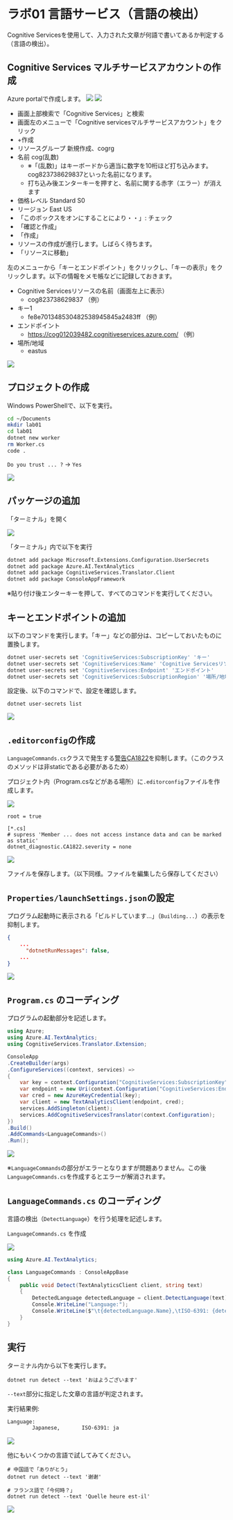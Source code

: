 # ラボ01 言語サービス（言語の検出）

Cognitive Servicesを使用して、入力された文章が何語で書いてあるか判定する（言語の検出）。

## Cognitive Services マルチサービスアカウントの作成

Azure portalで作成します。
![](images/ss-2023-04-02-10-59-54.png)
![](images/ss-2023-04-02-11-00-20.png)

- 画面上部検索で「Cognitive Services」と検索
- 画面左のメニューで「Cognitive servicesマルチサービスアカウント」をクリック
- +作成
- リソースグループ 新規作成、cogrg
- 名前 cog(乱数)
  - ※「(乱数)」はキーボードから適当に数字を10桁ほど打ち込みます。cog823738629837といった名前になります。
  - 打ち込み後エンターキーを押すと、名前に関する赤字（エラー）が消えます
- 価格レベル Standard S0
- リージョン East US
- 「このボックスをオンにすることにより・・」: チェック
- 「確認と作成」
- 「作成」
- リソースの作成が進行します。しばらく待ちます。
- 「リソースに移動」

左のメニューから「キーとエンドポイント」をクリックし、「キーの表示」をクリックします。以下の情報をメモ帳などに記録しておきます。

- Cognitive Servicesリソースの名前（画面左上に表示）
  - cog823738629837 （例）
- キー1
  - fe8e701348530482538945845a2483ff （例）
- エンドポイント
  - https://cog012039482.cognitiveservices.azure.com/ （例）
- 場所/地域
  - eastus

![](images/ss-2023-04-02-10-59-14.png)

## プロジェクトの作成

Windows PowerShellで、以下を実行。

```sh
cd ~/Documents
mkdir lab01
cd lab01
dotnet new worker
rm Worker.cs
code .
```

`Do you trust ... ?` → `Yes`

![](images/ss-2023-04-02-10-06-45.png)

## パッケージの追加

「ターミナル」を開く

![](images/ss-2023-04-02-10-07-17.png)

「ターミナル」内で以下を実行

```sh
dotnet add package Microsoft.Extensions.Configuration.UserSecrets
dotnet add package Azure.AI.TextAnalytics
dotnet add package CognitiveServices.Translator.Client
dotnet add package ConsoleAppFramework
```

※貼り付け後エンターキーを押して、すべてのコマンドを実行してください。

## キーとエンドポイントの追加

以下のコマンドを実行します。「キー」などの部分は、コピーしておいたものに置換します。

```sh
dotnet user-secrets set 'CognitiveServices:SubscriptionKey' 'キー'
dotnet user-secrets set 'CognitiveServices:Name' 'Cognitive Servicesリソースの名前'
dotnet user-secrets set 'CognitiveServices:Endpoint' 'エンドポイント'
dotnet user-secrets set 'CognitiveServices:SubscriptionRegion' '場所/地域'
```

設定後、以下のコマンドで、設定を確認します。

```
dotnet user-secrets list
```

![](images/ss-2023-04-02-10-11-34.png)

## `.editorconfig`の作成

`LanguageCommands.cs`クラスで発生する[警告CA1822](https://learn.microsoft.com/ja-jp/dotnet/fundamentals/code-analysis/quality-rules/ca1822)を抑制します。（このクラスのメソッドは非staticである必要があるため）

プロジェクト内（Program.csなどがある場所）に`.editorconfig`ファイルを作成します。

![](images/ss-2023-04-02-10-12-56.png)

<!--
https://learn.microsoft.com/ja-jp/dotnet/fundamentals/code-analysis/quality-rules/ca1822
-->

```
root = true

[*.cs]
# supress 'Member ... does not access instance data and can be marked as static'
dotnet_diagnostic.CA1822.severity = none
```

![](images/ss-2023-04-02-10-13-42.png)

ファイルを保存します。（以下同様。ファイルを編集したら保存してください）

## `Properties/launchSettings.json`の設定

プログラム起動時に表示される「ビルドしています...」（`Building...`）の表示を抑制します。

<!--
https://stackoverflow.com/questions/65923063/purpose-of-dotnetrunmessages-in-launchsettings-json
-->

```json
{
    ...
      "dotnetRunMessages": false,
    ...
}
```
![](images/ss-2023-04-02-10-14-26.png)

## `Program.cs` のコーディング

プログラムの起動部分を記述します。

```cs
using Azure;
using Azure.AI.TextAnalytics;
using CognitiveServices.Translator.Extension;

ConsoleApp
.CreateBuilder(args)
.ConfigureServices((context, services) =>
{
    var key = context.Configuration["CognitiveServices:SubscriptionKey"] ?? "";
    var endpoint = new Uri(context.Configuration["CognitiveServices:Endpoint"] ?? "");
    var cred = new AzureKeyCredential(key);
    var client = new TextAnalyticsClient(endpoint, cred);
    services.AddSingleton(client);
    services.AddCognitiveServicesTranslator(context.Configuration);
})
.Build()
.AddCommands<LanguageCommands>()
.Run();
```
![](images/ss-2023-04-02-10-48-47.png)


※`LanguageCommands`の部分がエラーとなりますが問題ありません。この後`LanguageCommands.cs`を作成するとエラーが解消されます。

## `LanguageCommands.cs` のコーディング

言語の検出（`DetectLanguage`）を行う処理を記述します。

`LanguageCommands.cs` を作成

![](images/ss-2023-04-02-10-46-26.png)

```cs
using Azure.AI.TextAnalytics;

class LanguageCommands : ConsoleAppBase
{
    public void Detect(TextAnalyticsClient client, string text)
    {
        DetectedLanguage detectedLanguage = client.DetectLanguage(text);
        Console.WriteLine("Language:");
        Console.WriteLine($"\t{detectedLanguage.Name},\tISO-6391: {detectedLanguage.Iso6391Name}\n");
    }
}
```

## 実行

ターミナル内から以下を実行します。

```
dotnet run detect --text 'おはようございます'
```

`--text`部分に指定した文章の言語が判定されます。

実行結果例:
```sh
Language:
        Japanese,       ISO-6391: ja
```

![](images/ss-2023-04-02-10-50-05.png)

他にもいくつかの言語で試してみてください。

```
# 中国語で「ありがとう」
dotnet run detect --text '谢谢'

# フランス語で「今何時？」
dotnet run detect --text 'Quelle heure est-il'
```

![](images/ss-2023-04-02-10-52-44.png)